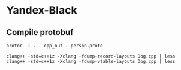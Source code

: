# Yandex-Black

## Compile protobuf

```shell script
protoc -I . --cpp_out . person.proto 
```


```shell script
clang++ -std=c++1z -Xclang -fdump-record-layouts Dog.cpp | less
clang++ -std=c++1z -Xclang -fdump-vtable-layouts Dog.cpp | less
```